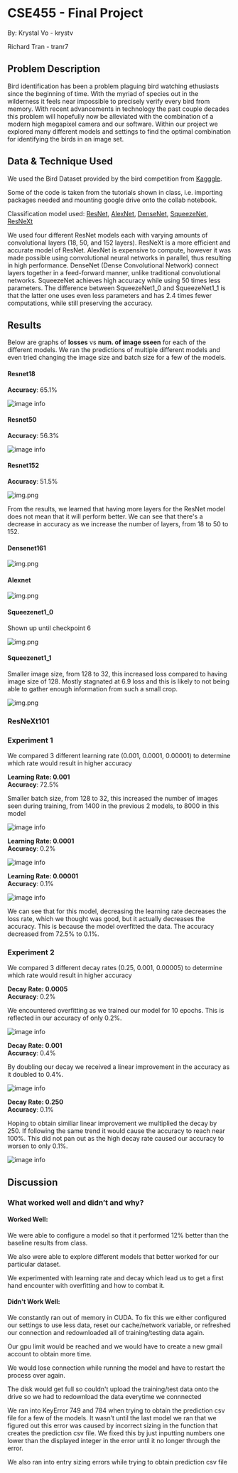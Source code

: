 # CSE455 - Final Project

By: Krystal Vo - krystv

Richard Tran - tranr7

## Problem Description
Bird identification has been a problem plaguing bird watching ethusiasts since the beginning of time. With the myriad of species out in the wilderness it feels near impossible to precisely
verify every bird from memory. With recent advancements in technology the past couple decades this problem will hopefully now be alleviated with the combination of a modern high megapixel camera
and our software. Within our project we explored many different models and settings to find the optimal combination for identifying the birds in an image set.

## Data & Technique Used
We used the Bird Dataset provided by the bird competition from [Kagggle](https://www.kaggle.com/c/birds21sp).

Some of the code is taken from the tutorials shown in class, i.e. importing packages needed and mounting google drive onto the collab notebook. 

Classification model used: [ResNet](https://pytorch.org/hub/pytorch_vision_resnet/), [AlexNet](https://pytorch.org/hub/pytorch_vision_alexnet/), 
[DenseNet](https://pytorch.org/hub/pytorch_vision_densenet/), [SqueezeNet](https://pytorch.org/hub/pytorch_vision_squeezenet/),
[ResNeXt](https://pytorch.org/hub/pytorch_vision_resnext/)

We used four different ResNet models each with varying amounts of convolutional layers (18, 50, and 152 layers). 
ResNeXt is a more efficient and accurate model of ResNet.
AlexNet is expensive to compute, however it was made possible using convolutional neural networks in parallel, thus resulting in high performance. 
DenseNet (Dense Convolutional Network) connect layers together in a feed-forward manner, unlike traditional convolutional networks.
SqueezeNet achieves high accuracy while using 50 times less parameters. 
The difference between SqueezeNet1_0 and SqueezeNet1_1 is that the latter one uses even less parameters and has 2.4 times fewer computations, while still preserving the accuracy.

## Results
Below are graphs of <strong>losses</strong> vs <strong>num. of image sseen</strong> for each of the different models.
We ran the predictions of multiple different models and even tried changing the image size and batch size for a few of the models.
#### Resnet18
<strong>Accuracy</strong>: 65.1%

![image info](/Images/resnet18.JPG)

#### Resnet50
<strong>Accuracy</strong>: 56.3%

![image info](/Images/resnet50.JPG)


#### Resnet152
<strong>Accuracy</strong>: 51.5%

![img.png](/Images/resnet152.JPG)

From the results, we learned that having more layers for the ResNet model does not mean that it will perform better.
We can see that there's a decrease in accuracy as we increase the number of layers, from 18 to 50 to 152.

#### Densenet161
![img.png](/Images/densenet.JPG)

#### Alexnet
![img.png](/Images/alexnet.JPG)

#### Squeezenet1_0
Shown up until checkpoint 6

![img.png](/Images/squeeze1_0.JPG)

#### Squeezenet1_1
Smaller image size, from 128 to 32, this increased loss compared to having image size of 128. Mostly stagnated at 6.9 loss and this is likely to not being able
to gather enough information from such a small crop.

![img.png](/Images/squeeze1_1.JPG)

### ResNeXt101

### Experiment 1
We compared 3 different learning rate (0.001, 0.0001, 0.00001) to determine which rate would result in higher accuracy


<strong>Learning Rate: 0.001 </strong></br>
<strong>Accuracy</strong>: 72.5%

Smaller batch size, from 128 to 32, this increased the number of images seen during training, from 1400 in the previous 2 models, to 8000 in this model

![image info](/Images/resnet101.JPG)

<strong>Learning Rate: 0.0001 </strong></br>
<strong>Accuracy</strong>: 0.2%

![image info](/Images/0.0001.JPG)

<strong>Learning Rate: 0.00001 </strong></br>
<strong>Accuracy</strong>: 0.1%

![image info](/Images/0.00001.JPG)

We can see that for this model, decreasing the learning rate decreases the loss rate, which we thought was good, but it actually decreases the accuracy.
This is because the model overfitted the data. The accuracy decreased from 72.5% to 0.1%.

### Experiment 2
We compared 3 different decay rates (0.25, 0.001, 0.00005) to determine which rate would result in higher accuracy

<strong>Decay Rate: 0.0005 </strong></br>
<strong>Accuracy</strong>: 0.2%

We encountered overfitting as we trained our model for 10 epochs. This is reflected in our accuracy of only 0.2%.

![image info](/Images/decay%20-%200.0005.JPG)

<strong>Decay Rate: 0.001 </strong></br>
<strong>Accuracy</strong>: 0.4%

By doubling our decay we received a linear improvement in the accuracy as it doubled to 0.4%.

![image info](/Images/decay%20-%200.001.JPG)

<strong>Decay Rate: 0.250 </strong></br>
<strong>Accuracy</strong>: 0.1%

Hoping to obtain similiar linear improvement we multiplied the decay by 250. If following the same trend it would cause the
accuracy to reach near 100%. This did not pan out as the high decay rate caused our accuracy to worsen to only 0.1%.

![image info](/Images/0.250.JPG)



## Discussion

### What worked well and didn’t and why?

#### Worked Well:
We were able to configure a model so that it performed 12% better than the baseline results from class.

We also were able to explore different models that better worked for our particular dataset.

We experimented with learning rate and decay which lead us to get a first hand encounter with overfitting and how to combat it.

#### Didn't Work Well:
We constantly ran out of memory in CUDA. To fix this we either configured our settings to use less data, reset our 
cache/network variable, or refreshed our connection and redownloaded all of training/testing data again.

Our gpu limit would be reached and we would have to create a new gmail account to obtain more time.

We would lose connection while running the model and have to restart the process over again.

The disk would get full so couldn't upload the training/test data onto the drive so we had to redownload the data everytime we connnected

We ran into KeyError 749 and 784 when trying to obtain the prediction csv file for a few of the models. 
It wasn’t until the last model we ran that we figured out this error was caused by incorrect sizing in the function 
that creates the prediction csv file. We fixed this by just inputting numbers one lower than the displayed integer in the error
until it no longer  through the error.

We also ran into entry sizing errors while trying to obtain prediction csv file